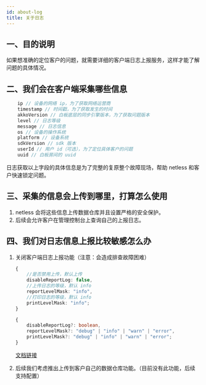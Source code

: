 ```yaml
---
id: about-log
title: 关于日志
---
```


## 一、目的说明

如果想准确的定位客户的问题，就需要详细的客户端日志上报服务，这样才能了解问题的具体情况。

## 二、我们会在客户端采集哪些信息

```ts
    ip // 设备的网络 ip，为了获取网络运营商
    timestamp // 时间戳，为了获取发生的时间
    akkoVersion // 白板底层的同步引擎版本，为了获取问题版本
    level // 日志等级
    message // 日志信息
    os // 设备的操作系统
    platform // 设备系统
    sdkVersion // sdk 版本
    userId // 用户 id（可选），为了定位具体客户的问题
    uuid // 白板房间的 uuid
```

日志获取以上字段的具体信息是为了完整的复原整个故障现场，帮助 netless 和客户快速锁定问题。

## 三、采集的信息会上传到哪里，打算怎么使用

1. netless 会将这些信息上传数据仓库并且设置严格的安全保护。
2. 后续会允许客户在管理控制台上查询自己的上报日志。

## 四、我们对日志信息上报比较敏感怎么办

1. 关闭客户端日志上报功能（注意：会造成排查故障困难）

    ```ts
    {
        //是否禁用上传，默认上传
        disableReportLog: false,
        //上传日志的等级，默认 info
        reportLevelMask: "info",
        //打印日志的等级，默认 info
        printLevelMask: "info";
    }

    {
        disableReportLog?: boolean,
        reportLevelMask?: "debug" | "info" | "warn" | "error",
        printLevelMask?: "debug" | "info" | "warn" | "error";
    }
    ```

    [文档链接](/docs/javascript/parameters/js-sdk/#loggeroptions-日志上报)

2. 后续我们考虑推出上传到客户自己的数据仓库功能。（目前没有此功能，后续支持配置）
